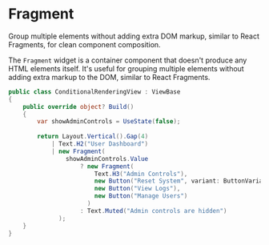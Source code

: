 # Fragment

<Ingress>
Group multiple elements without adding extra DOM markup, similar to React Fragments, for clean component composition.
</Ingress>

The `Fragment` widget is a container component that doesn't produce any HTML elements itself. It's useful for grouping multiple elements without adding extra markup to the DOM, similar to React Fragments.

```csharp demo-tabs 
public class ConditionalRenderingView : ViewBase
{
    public override object? Build()
    {
        var showAdminControls = UseState(false);
        
        return Layout.Vertical().Gap(4)
            | Text.H2("User Dashboard")
            | new Fragment(
                showAdminControls.Value
                    ? new Fragment(
                        Text.H3("Admin Controls"),
                        new Button("Reset System", variant: ButtonVariant.Destructive),
                        new Button("View Logs"),
                        new Button("Manage Users")
                      )
                    : Text.Muted("Admin controls are hidden")
              );
    }
}
```

<WidgetDocs Type="Ivy.Fragment" ExtensionTypes="Ivy.FragmentExtensions"  SourceUrl="https://github.com/Ivy-Interactive/Ivy-Framework/blob/main/Ivy/Widgets/Primitives/Fragment.cs"/>
